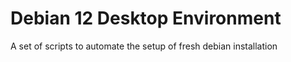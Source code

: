 # Debian 12 Desktop Environment

A set of scripts to automate the setup of fresh debian installation
